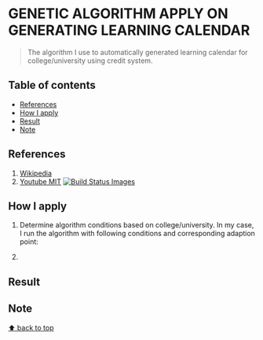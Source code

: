 # GENETIC ALGORITHM APPLY ON GENERATING LEARNING CALENDAR
> The algorithm I use to automatically generated learning calendar for college/university using credit system.

## Table of contents
* [References](#references)  
* [How I apply](#how-i-apply)  
* [Result](#result)  
* [Note](#note)

## References
1. [Wikipedia](https://en.wikipedia.org/wiki/Genetic_algorithm)
2. [Youtube MIT](https://www.youtube.com/watch?v=kHyNqSnzP8Y&t=1688s)
[![Build Status Images](https://travis-ci.org/fengyuanchen/cropper.svg)](https://travis-ci.org/fengyuanchen/cropper)
## How I apply
1. Determine algorithm conditions based on college/university. In my case, I run the algorithm with following conditions and corresponding adaption point:

2.

## Result

## Note

[⬆ back to top](#table-of-contents)